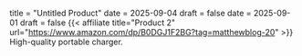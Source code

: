 title = "Untitled Product"
date = 2025-09-04
draft = false
date = 2025-09-01
draft = false
{{< affiliate title="Product 2" url="https://www.amazon.com/dp/B0DGJ1F2BG?tag=matthewblog-20" >}}
High-quality portable charger.
